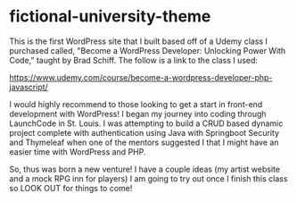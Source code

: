 # fictional-university-theme

This is the first WordPress site that I built based off of a Udemy class I purchased 
called, "Become a WordPress Developer: Unlocking Power With Code," taught by Brad Schiff. 
The follow is a link to the class I used:

https://www.udemy.com/course/become-a-wordpress-developer-php-javascript/

I would highly recommend to those looking to get a start in front-end development 
with WordPress! I began my journey into coding through LaunchCode in St. Louis. I was 
attempting to build a CRUD based dynamic project complete with authentication using 
Java with Springboot Security and Thymeleaf when one of the mentors suggested I that I 
might have an easier time with WordPress and PHP.

So, thus was born a new venture! I have a couple ideas (my artist website and a mock RPG inn 
for players) I am going to try out once I finish this class so LOOK OUT for things to come!
